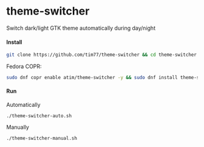 # theme-switcher
Switch dark/light GTK theme automatically during day/night

#### Install

```bash
git clone https://github.com/tim77/theme-switcher && cd theme-switcher
```

Fedora COPR:

```bash
sudo dnf copr enable atim/theme-switcher -y && sudo dnf install theme-switcher -y
```

#### Run

Automatically

```
./theme-switcher-auto.sh
```

Manually

```
./theme-switcher-manual.sh
```
